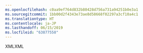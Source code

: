 ```yaml
---
ms.openlocfilehash: c0aa9ef764d832b80428d756a731a94251b0e3a1
ms.sourcegitcommit: 1bb00d2f4343e73ae8d58668f02297a3cf10a4c1
ms.translationtype: HT
ms.contentlocale: ja-JP
ms.lasthandoff: 06/15/2019
ms.locfileid: "63877558"
---
```

<span data-ttu-id="0e1f4-101">XML</span><span class="sxs-lookup"><span data-stu-id="0e1f4-101">XML</span></span>
